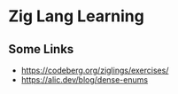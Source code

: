 # Zig Lang Learning

## Some Links

- https://codeberg.org/ziglings/exercises/
- https://alic.dev/blog/dense-enums
